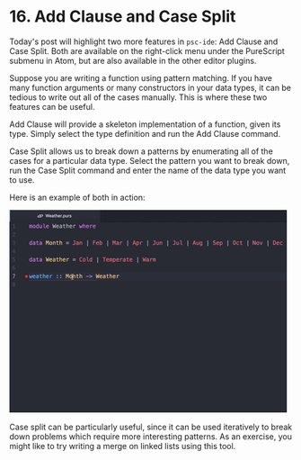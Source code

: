 # 16. Add Clause and Case Split

Today's post will highlight two more features in `psc-ide`: Add Clause and Case Split. Both are available on the right-click menu under the PureScript submenu in Atom, but are also available in the other editor plugins.

Suppose you are writing a function using pattern matching. If you have many function arguments or many constructors in your data types, it can be tedious to write out all of the cases manually. This is where these two features can be useful.

Add Clause will provide a skeleton implementation of a function, given its type. Simply select the type definition and run the Add Clause command.

Case Split allows us to break down a patterns by enumerating all of the cases for a particular data type. Select the pattern you want to break down, run the Case Split command and enter the name of the data type you want to use.

Here is an example of both in action:

![Add Clause and Case Split](images/atom-case-split.gif)

Case split can be particularly useful, since it can be used iteratively to break down problems which require more interesting patterns. As an exercise, you might like to try writing a merge on linked lists using this tool.
